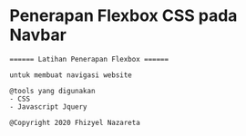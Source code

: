 # Penerapan Flexbox CSS pada Navbar

    ====== Latihan Penerapan Flexbox ======

    untuk membuat navigasi website

    @tools yang digunakan
    - CSS
    - Javascript Jquery

    @Copyright 2020 Fhizyel Nazareta

